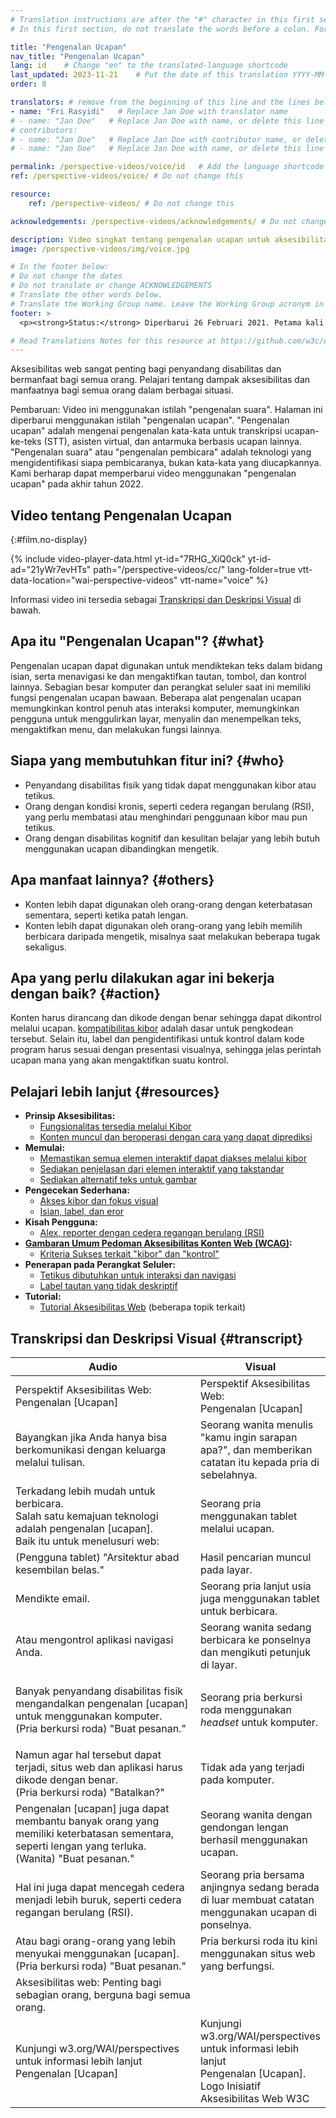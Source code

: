 ```yaml
---
# Translation instructions are after the "#" character in this first section. They are comments that do not show up in the web page. You do not need to translate the instructions after "#".
# In this first section, do not translate the words before a colon. For example, do not translate "title:". Do translate the text after "title:"

title: "Pengenalan Ucapan"
nav_title: "Pengenalan Ucapan"
lang: id    # Change "en" to the translated-language shortcode
last_updated: 2023-11-21    # Put the date of this translation YYYY-MM-DD (with month in the middle)
order: 8

translators: # remove from the beginning of this line and the lines below: "# " (the hash sign and the space)
- name: "Fri Rasyidi"   # Replace Jan Doe with translator name
# - name: "Jan Doe"   # Replace Jan Doe with name, or delete this line if not multiple translators
# contributors:
# - name: "Jan Doe"   # Replace Jan Doe with contributor name, or delete this line if none
# - name: "Jan Doe"   # Replace Jan Doe with name, or delete this line if not multiple contributors

permalink: /perspective-videos/voice/id   # Add the language shortcode to the end, with no slash at the end. For example /path/to/file/fr
ref: /perspective-videos/voice/ # Do not change this

resource:
    ref: /perspective-videos/ # Do not change this

acknowledgements: /perspective-videos/acknowledgements/ # Do not change this

description: Video singkat tentang pengenalan ucapan untuk aksesibilitas web - apa itu, siapa yang membutuhkannya, dan apa yang perlu dilakukan agar bekerja dengan semestinya.
image: /perspective-videos/img/voice.jpg

# In the footer below:
# Do not change the dates
# Do not translate or change ACKNOWLEDGEMENTS
# Translate the other words below.
# Translate the Working Group name. Leave the Working Group acronym in English.
footer: >
  <p><strong>Status:</strong> Diperbarui 26 Februari 2021. Petama kali tayang Mei 2016. <a href="../changelog/">Catatan perubahan</a>.<br><strong>Editor dan pimpinan proyek:</strong> <a href="https://www.w3.org/People/shadi">Shadi Abou-Zahra</a>. Dikembangkan oleh <a href="https://www.w3.org/WAI/EO/">Kelompok Kerja Edukasi dan Pendampingan (EOWG)</a> dengan dukungan dari <a href="https://www.w3.org/WAI/DEV/">proyek WAI-DEV</a>, didanai bersama oleh Komisi Eropa. Diperbarui dengan dukungan dari Ford Foundation. ACKNOWLEDGEMENTS.</p>

# Read Translations Notes for this resource at https://github.com/w3c/wai-perspective-videos#readme
---
```


Aksesibilitas web sangat penting bagi penyandang disabilitas dan bermanfaat bagi semua orang. Pelajari tentang dampak aksesibilitas dan manfaatnya bagi semua orang dalam berbagai situasi.

Pembaruan: Video ini menggunakan istilah "pengenalan suara". Halaman ini diperbarui menggunakan istilah "pengenalan ucapan". "Pengenalan ucapan" adalah mengenai pengenalan kata-kata untuk transkripsi ucapan-ke-teks (STT), asisten virtual, dan antarmuka berbasis ucapan lainnya. "Pengenalan suara" atau "pengenalan pembicara" adalah teknologi yang mengidentifikasi siapa pembicaranya, bukan kata-kata yang diucapkannya. Kami berharap dapat memperbarui video menggunakan "pengenalan ucapan" pada akhir tahun 2022.

## Video tentang Pengenalan Ucapan
{:#film.no-display}

{% include video-player-data.html
    yt-id="7RHG_XiQ0ck"
    yt-id-ad="21yWr7evHTs"
    path="/perspective-videos/cc/"
    lang-folder=true
    vtt-data-location="wai-perspective-videos"
    vtt-name="voice"
%}

Informasi video ini tersedia sebagai [Transkripsi dan Deskripsi Visual](#transcript) di bawah.

Apa itu "Pengenalan Ucapan"? {#what}
----------------------------

Pengenalan ucapan dapat digunakan untuk mendiktekan teks dalam bidang isian, serta menavigasi ke dan mengaktifkan tautan, tombol, dan kontrol lainnya. Sebagian besar komputer dan perangkat seluler saat ini memiliki fungsi pengenalan ucapan bawaan. Beberapa alat pengenalan ucapan memungkinkan kontrol penuh atas interaksi komputer, memungkinkan pengguna untuk menggulirkan layar, menyalin dan menempelkan teks, mengaktifkan menu, dan melakukan fungsi lainnya.

Siapa yang membutuhkan fitur ini? {#who}
----------------------------

-   Penyandang disabilitas fisik yang tidak dapat menggunakan kibor atau tetikus.
-   Orang dengan kondisi kronis, seperti cedera regangan berulang (RSI), yang perlu membatasi atau menghindari penggunaan kibor mau pun tetikus.
-   Orang dengan disabilitas kognitif dan kesulitan belajar yang lebih butuh menggunakan ucapan dibandingkan mengetik.

Apa manfaat lainnya? {#others}
---------------------------------

-   Konten lebih dapat digunakan oleh orang-orang dengan keterbatasan sementara, seperti ketika patah lengan.
-   Konten lebih dapat digunakan oleh orang-orang yang lebih memilih berbicara daripada mengetik, misalnya saat melakukan beberapa tugak sekaligus.

Apa yang perlu dilakukan agar ini bekerja dengan baik? {#action}
--------------------------------------

Konten harus dirancang dan dikode dengan benar sehingga dapat dikontrol melalui ucapan. [kompatibilitas kibor](/perspective-videos/keyboard/) adalah dasar untuk pengkodean tersebut. Selain itu, label dan pengidentifikasi untuk kontrol dalam kode program harus sesuai dengan presentasi visualnya, sehingga jelas perintah ucapan mana yang akan mengaktifkan suatu kontrol.

Pelajari lebih lanjut {#resources}
----------

-   **Prinsip Aksesibilitas:**
    -   [Fungsionalitas tersedia melalui Kibor](/fundamentals/accessibility-principles/#keyboard)
    -   [Konten muncul dan beroperasi dengan cara yang dapat diprediksi](/fundamentals/accessibility-principles/#predictable)
-   **Memulai:**
    -   [Memastikan semua elemen interaktif dapat diakses melalui kibor](/tips/developing/#ensure-that-all-interactive-elements-are-keyboard-accessible)
    -   [Sediakan penjelasan dari elemen interaktif yang takstandar](/tips/developing/#provide-meaning-for-non-standard-interactive-elements)
    -   [Sediakan alternatif teks untuk gambar](/tips/designing/#include-image-and-media-alternatives-in-your-design)
-   **Pengecekan Sederhana:**
    -   [Akses kibor dan fokus visual](/test-evaluate/preliminary/#interaction)
    -   [Isian, label, dan eror](/test-evaluate/preliminary/#forms)
-   **Kisah Pengguna:**
    -   [Alex, reporter dengan cedera regangan berulang (RSI)](/people-use-web/user-stories/#reporter)
-   **[Gambaran Umum Pedoman Aksesibilitas Konten Web (WCAG)](/standards-guidelines/wcag/):**
    -   [Kriteria Sukses terkait "kibor" dan "kontrol"](https://www.w3.org/WAI/WCAG21/quickref/?tags=keyboard%2Ccontrols)
-   **Penerapan pada Perangkat Seluler:**
    -   [Tetikus dibutuhkan untuk interaksi dan navigasi](/standards-guidelines/shared-experiences/#mouse)
    -   [Label tautan yang tidak deskriptif](/standards-guidelines/shared-experiences/#link-label)
-   **Tutorial:**
    -   [Tutorial Aksesibilitas Web](/tutorials/)
        (beberapa topik terkait)

## Transkripsi dan Deskripsi Visual {#transcript}

<table>
  <thead>
    <tr>
      <th width="65%">Audio</th>
      <th>Visual</th>
    </tr>
  </thead>
  <tbody>
    <tr>
      <td>Perspektif Aksesibilitas Web: Pengenalan [Ucapan]</td>
      <td>Perspektif Aksesibilitas Web:<br>
        Pengenalan [Ucapan]</td>
    </tr>
    <tr>
      <td>Bayangkan jika Anda hanya bisa berkomunikasi dengan keluarga melalui tulisan.<br></td>
      <td>Seorang wanita menulis &quot;kamu ingin sarapan apa?&quot;, dan memberikan catatan itu kepada pria di sebelahnya.<br></td>
    </tr>
    <tr>
      <td>Terkadang lebih mudah untuk berbicara.<br>
        Salah satu kemajuan teknologi adalah pengenalan [ucapan].<br>
        Baik itu untuk menelusuri web:</td>
      <td>Seorang pria menggunakan tablet melalui ucapan.</td>
    </tr>
    <tr>
      <td>(Pengguna tablet) &quot;Arsitektur abad kesembilan belas.&quot;</td>
      <td>Hasil pencarian muncul pada layar.</td>
    </tr>
    <tr>
      <td>Mendikte email.</td>
      <td>Seorang pria lanjut usia juga menggunakan tablet untuk berbicara.</td>
    </tr>
    <tr>
      <td>Atau mengontrol aplikasi navigasi Anda.</td>
      <td>Seorang wanita sedang berbicara ke ponselnya dan mengikuti petunjuk di layar.</td>
    </tr>
    <tr>
      <td><p>Banyak penyandang disabilitas fisik mengandalkan pengenalan [ucapan] untuk menggunakan komputer.<br>
          (Pria berkursi roda) &quot;Buat pesanan.&quot;<br>
        </p></td>
      <td>Seorang pria berkursi roda menggunakan <i>headset</i> untuk komputer.</td>
    </tr>
    <tr>
      <td>Namun agar hal tersebut dapat terjadi, situs web dan aplikasi harus dikode dengan benar.<br>
(Pria berkursi roda)                     &quot;Batalkan?&quot;</td>
      <td>Tidak ada yang terjadi pada komputer.</td>
    </tr>
    <tr>
      <td> Pengenalan [ucapan] juga dapat membantu banyak orang yang memiliki keterbatasan sementara, seperti lengan yang terluka.<br>
(Wanita)                     &quot;Buat pesanan.&quot;</td>
      <td>Seorang wanita dengan gendongan lengan berhasil menggunakan ucapan.</td>
    </tr>
    <tr>
      <td>Hal ini juga dapat mencegah cedera menjadi lebih buruk, seperti cedera regangan berulang (RSI).</td>
      <td>Seorang pria bersama anjingnya sedang berada di luar membuat catatan menggunakan ucapan di ponselnya.</td>
    </tr>
    <tr>
      <td>Atau bagi orang-orang yang lebih menyukai menggunakan [ucapan].<br>
        (Pria berkursi roda) &quot;Buat pesanan.&quot;</td>
      <td>Pria berkursi roda itu kini menggunakan situs web yang berfungsi.</td>
    </tr>
    <tr>
      <td>Aksesibilitas web: Penting bagi sebagian orang, berguna bagi semua orang.</td>
      <td>&nbsp;</td>
    </tr>
    <tr>
      <td>Kunjungi w3.org/WAI/perspectives untuk informasi lebih lanjut Pengenalan [Ucapan]</td>
      <td>Kunjungi<br>
        w3.org/WAI/perspectives<br>
        untuk informasi lebih lanjut<br>
        Pengenalan [Ucapan]. <br>
        Logo Inisiatif Aksesibilitas Web W3C</td>
    </tr>
  </tbody>
</table>
